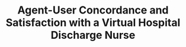 ---
name: "Agent User Concordance And Satisfaction With A"
title: "Agent-User Concordance and Satisfaction with a Virtual Hospital Discharge Nurse"
project: null
event: "Intelligent Virtual Agents conference (IVA)"
authors:
- name: "Zhou, S."
- name: "Bickmore, T."
- name: "Jack, B."
year: 2014
resources:
- name: "red iva14"
  src: "red.iva14.pdf"
external_url: null
draft: false 
headless: true
---